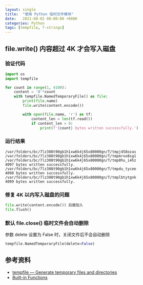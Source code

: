 ```yaml
---
layout: single
title:  "使用 Python 临时文件模块"
date:   2021-08-02 00:00:00 +0800
categories: Python
tags: [tempfile, f-strings]
---
```


## file.write() 内容超过 4K 才会写入磁盘
### 验证代码
```py
import os
import tempfile

for count in range(1, 4100):
    content = '0'*count
    with tempfile.NamedTemporaryFile() as file:
        print(file.name)
        file.write(content.encode())

        with open(file.name, 'r') as tf:
            content_len = len(tf.read())
            if content_len > 0:
                print(f'{count} bytes written successfully.')
```

### 运行结果
```
/var/folders/bc/7lz308t90gb1h1xw6k4j65x80000gn/T/tmpj458ozas
/var/folders/bc/7lz308t90gb1h1xw6k4j65x80000gn/T/tmpmrxo8sg1
/var/folders/bc/7lz308t90gb1h1xw6k4j65x80000gn/T/tmp0hu_i4hz
4097 bytes written successfully.
/var/folders/bc/7lz308t90gb1h1xw6k4j65x80000gn/T/tmpdu_tycee
4098 bytes written successfully.
/var/folders/bc/7lz308t90gb1h1xw6k4j65x80000gn/T/tmplbtytgnk
4099 bytes written successfully.
```

### 修复 4K 以内写入磁盘的问题
```py
file.write(content.encode()) 后面加入
file.flush()
```

### 默认 file.close() 临时文件会自动删除
参数 delete 设置为 False 时，关闭文件后不会自动删除
```py
tempfile.NamedTemporaryFile(delete=False)
```

## 参考资料
* [tempfile — Generate temporary files and directories](https://docs.python.org/3/library/tempfile.html)
* [Built-in Functions](https://docs.python.org/3/library/functions.html)
